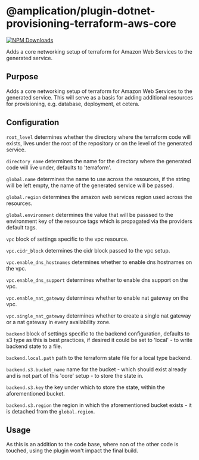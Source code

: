 # @amplication/plugin-dotnet-provisioning-terraform-aws-core

[![NPM Downloads](https://img.shields.io/npm/dt/@amplication/plugin-dotnet-provisioning-terraform-aws-core)](https://www.npmjs.com/package/@amplication/plugin-dotnet-provisioning-terraform-aws-core)

Adds a core networking setup of terraform for Amazon Web Services to the generated service.

## Purpose

Adds a core networking setup of terraform for Amazon Web Services to the generated service. This will serve as a basis for adding additional resources for provisioning, e.g. database, deployment, et cetera.

## Configuration

`root_level` determines whether the directory where the terraform code will exists, lives under the root of the repository or on the level of the generated service.

`directory_name` determines the name for the directory where the generated code will live under, defaults to 'terraform'.

`global.name` determines the name to use across the resources, if the string will be left empty, the name of the generated service will be passed.

`global.region` determines the amazon web services region used across the resources.

`global.environment` determines the value that will be passsed to the environment key of the resource tags which is propagated via the providers default tags.

`vpc` block of settings specific to the vpc resource.

`vpc.cidr_block` determines the cidr block passed to the vpc setup.

`vpc.enable_dns_hostnames` determines whether to enable dns hostnames on the vpc.

`vpc.enable_dns_support` determines whether to enable dns support on the vpc.

`vpc.enable_nat_gateway` determines whether to enable nat gateway on the vpc.

`vpc.single_nat_gateway` determines whether to create a single nat gateway or a nat gateway in every availability zone.

`backend` block of settings specific to the backend configuration, defaults to s3 type as this is best practices, if desired it could be set to 'local' - to write backend state to a file.

`backend.local.path` path to the terraform state file for a local type backend.

`backend.s3.bucket_name` name for the bucket - which should exist already and is not part of this 'core' setup - to store the state in.

`backend.s3.key` the key under which to store the state, within the aforementioned bucket.

`backend.s3.region` the region in which the aforementioned bucket exists - it is detached from the `global.region`.

## Usage

As this is an addition to the code base, where non of the other code is touched, using the plugin won't impact the final build.
